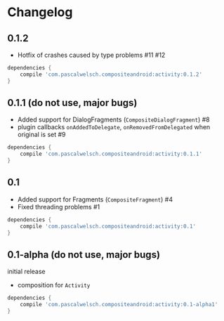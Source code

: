 # Changelog

## 0.1.2

- Hotfix of crashes caused by type problems #11 #12

```gradle
dependencies {
    compile 'com.pascalwelsch.compositeandroid:activity:0.1.2'
}
```


## 0.1.1 (do not use, major bugs)

- Added support for DialogFragments (`CompositeDialogFragment`) #8
- plugin callbacks `onAddedToDelegate`, `onRemovedFromDelegated` when original is set #9


```gradle
dependencies {
    compile 'com.pascalwelsch.compositeandroid:activity:0.1.1'
}
```


## 0.1

- Added support for Fragments (`CompositeFragment`) #4
- Fixed threading problems #1

```gradle
dependencies {
    compile 'com.pascalwelsch.compositeandroid:activity:0.1'
}
```


## 0.1-alpha (do not use, major bugs)

initial release

- composition for `Activity`

```gradle
dependencies {
    compile 'com.pascalwelsch.compositeandroid:activity:0.1-alpha1'
}
```